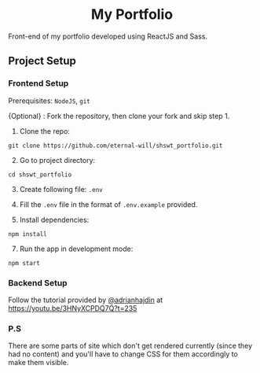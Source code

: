 <h1 align="center">My Portfolio</h1>

Front-end of my portfolio developed using ReactJS and Sass.

## Project Setup

### Frontend Setup
Prerequisites: `NodeJS`, `git`

{Optional} : Fork the repository, then clone your fork and skip step 1.

1. Clone the repo:
```
git clone https://github.com/eternal-will/shswt_portfolio.git
```

2. Go to project directory:
```
cd shswt_portfolio
```

3. Create following file: `.env`

4. Fill the `.env` file in the format of `.env.example` provided. 

6. Install dependencies:
```
npm install
```

7. Run the app in development mode:
```
npm start
```

### Backend Setup

Follow the tutorial provided by <a href="https://github.com/adrianhajdin">@adrianhajdin</a> at https://youtu.be/3HNyXCPDQ7Q?t=235

### P.S
There are some parts of site which don't get rendered currently (since they had no content) and you'll have to change CSS for them accordingly to make them visible.